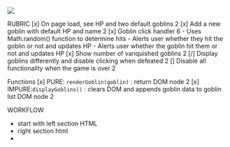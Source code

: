 ![](./assets/goblinwireframe.png)

RUBRIC
[x] On page load, see HP and two default goblins 2
[x] Add a new goblin with default HP and name 2
[x] Goblin click handler 6 - Uses Math.random() function to determine hits - Alerts user whether they hit the goblin or not and updates HP - Alerts user whether the goblin hit them or not and updates HP
[x] Show number of vanquished goblins 2
[/] Display goblins differently and disable clicking when defeated 2
[] Disable all functionality when the game is over 2

Functions
[x] PURE: `renderGoblin(goblin)` : return DOM node 2
[x] IMPURE:`displayGoblins()` : clears DOM and appends goblin data to goblin list DOM node 2

WORKFLOW

-   start with left section HTML
-   right section html
-
